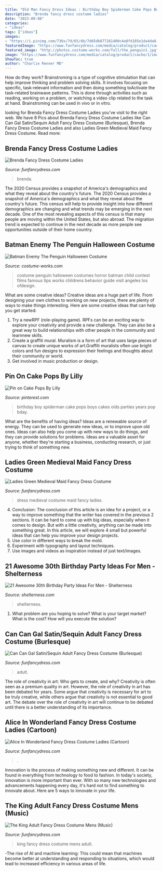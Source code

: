 ```yaml
---
title: "Old Man Fancy Dress Ideas : Birthday Boy Spiderman Cake Pops Boys Cakes Olds Parties Years Pop Bday"
description: "Brenda fancy dress costume ladies"
date: "2023-09-08"
categories:
- "ideas"
tags: ["ideas"]
images:
- "https://i.pinimg.com/736x/7d/65/db/7d65db877261400c4a8fd185e1da4da8---year-old-boy-boy-birthday-parties.jpg"
featuredImage: "https://www.funfancydress.com/media/catalog/product/cache/1/image/1200x/040ec09b1e35df139433887a97daa66f/S/A/SANC_7368_b.jpg"
featured_image: "http://photos.costume-works.com/full/the_penguin1.jpg"
image: "https://www.funfancydress.com/media/catalog/product/cache/1/image/1200x/040ec09b1e35df139433887a97daa66f/S/A/SANC_3520_b.jpg"
ShowToc: true
author: "Charlie Renner MD"
---
```



How do they work?
Brainstroming is a type of cognitive stimulation that can help improve thinking and problem solving skills. It involves focusing on specific, task-relevant information and then doing something toActivate the task-related brainwave patterns. This is done through activities such as reading, working on a problem, or watching a video clip related to the task at hand. Brainstroming can be used in vivo or in vitro.

	

		
looking for Brenda Fancy Dress Costume Ladies you've visit to the right web. We have 8 Pics about Brenda Fancy Dress Costume Ladies like Can Can Gal Satin/Sequin Adult Fancy Dress Costume (Burlesque), Brenda Fancy Dress Costume Ladies and also Ladies Green Medieval Maid Fancy Dress Costume. Read more:
		
    
## Brenda Fancy Dress Costume Ladies

<img loading=lazy src="https://www.funfancydress.com/media/catalog/product/cache/1/image/1200x/040ec09b1e35df139433887a97daa66f/S/A/SANC_7368_b.jpg" onerror="this.onerror=null;this.src='https://tse1.mm.bing.net/th?id=OIP.zT5GmhuBQt7lGs0p53yr2gHaKL&amp;pid=15.1';" alt="Brenda Fancy Dress Costume Ladies">

_Source: funfancydress.com_

>brenda. 

	

The 2020 Census provides a snapshot of America's demographics and what they reveal about the country's future.
The 2020 Census provides a snapshot of America's demographics and what they reveal about the country's future. This census will help to provide insight into how different demographics are changing and what trends may be emerging in the next decade. One of the most revealing aspects of this census is that many people are moving within the United States, but also abroad. The migration trend is expected to continue in the next decade as more people see opportunities outside of their home country.

    
## Batman Enemy The Penguin Halloween Costume

<img loading=lazy src="http://photos.costume-works.com/full/the_penguin1.jpg" onerror="this.onerror=null;this.src='https://tse4.mm.bing.net/th?id=OIP.dudajMDgyv0JSD5cyIoQXAHaLJ&amp;pid=15.1';" alt="Batman Enemy The Penguin Halloween Costume">

_Source: costume-works.com_

>costume penguin halloween costumes horror batman child contest films famous tips works childrens behavior guide visit angeles los ofdesign. 

	

What are some creative ideas?
Creative ideas are a huge part of life. From designing your own clothes to working on new projects, there are plenty of ways to make things interesting. Here are some creative ideas that can help you get started: 
1. Try a newRPF (role-playing game). RPFs can be an exciting way to explore your creativity and provide a new challenge. They can also be a great way to build relationships with other people in the community and learnnew skills. 
2. Create a graffiti mural. Muralism is a form of art that uses large pieces of canvas to create unique works of art.Graffiti muralists often use bright colors and fun designs to expression their feelings and thoughts about their community or world. 
3. Get involved in music production or design.

    
## Pin On Cake Pops By Lilly

<img loading=lazy src="https://i.pinimg.com/736x/7d/65/db/7d65db877261400c4a8fd185e1da4da8---year-old-boy-boy-birthday-parties.jpg" onerror="this.onerror=null;this.src='https://tse2.mm.bing.net/th?id=OIP.osjExFk1WsSp6h7nxrTsjAHaJ6&amp;pid=15.1';" alt="Pin on Cake Pops By Lilly">

_Source: pinterest.com_

>birthday boy spiderman cake pops boys cakes olds parties years pop bday. 

	

What are the benefits of having ideas?
Ideas are a renewable source of energy. They can be used to generate new ideas, or to improve upon old ones. Ideas can also help you come up with new ways to do things, and they can provide solutions for problems. Ideas are a valuable asset for anyone, whether they're starting a business, conducting research, or just trying to think of something new.

    
## Ladies Green Medieval Maid Fancy Dress Costume

<img loading=lazy src="https://www.funfancydress.com/media/catalog/product/cache/1/image/1200x/040ec09b1e35df139433887a97daa66f/S/M/SMF45497.jpg" onerror="this.onerror=null;this.src='https://tse4.mm.bing.net/th?id=OIP.pFyquuasR6vvEy8I9k_AKwHaN_&amp;pid=15.1';" alt="Ladies Green Medieval Maid Fancy Dress Costume">

_Source: funfancydress.com_

>dress medieval costume maid fancy ladies. 

	

4. Conclusion: The conclusion of this article is an idea for a project, or a way to improve something that the writer has covered in the previous 2 sections.
It can be hard to come up with big ideas, especially when it comes to design. But with a little creativity, anything can be made into something great. In this article, we will explore 4 small but powerful ideas that can help you improve your design projects.
1. Use color in different ways to break the mold.
2. Experiment with typography and layout techniques.
3. Use images and videos as inspiration instead of just text/images.

    
## 21 Awesome 30th Birthday Party Ideas For Men - Shelterness

<img loading=lazy src="https://i.shelterness.com/2017/02/06-masculine-decor-for-surprise-party-mens-30th-birthday.jpg" onerror="this.onerror=null;this.src='https://tse4.mm.bing.net/th?id=OIP.ZfLyTnOENfuo5ZbQCAvAEgHaE7&amp;pid=15.1';" alt="21 Awesome 30th Birthday Party Ideas For Men - Shelterness">

_Source: shelterness.com_

>shelterness. 

	

1. What problem are you hoping to solve? What is your target market? What is the cost? How will you execute the solution?

    
## Can Can Gal Satin/Sequin Adult Fancy Dress Costume (Burlesque)

<img loading=lazy src="https://www.funfancydress.com/media/catalog/product/cache/1/image/1200x/040ec09b1e35df139433887a97daa66f/S/A/SANC_5622_b.jpg" onerror="this.onerror=null;this.src='https://tse2.mm.bing.net/th?id=OIP.JTnR_Qp0jPNKkStp9fjdGQHaPf&amp;pid=15.1';" alt="Can Can Gal Satin/Sequin Adult Fancy Dress Costume (Burlesque)">

_Source: funfancydress.com_

>adult. 

	

The role of creativity in art: Who gets to create, and why?
Creativity is often seen as a premium quality in art. However, the role of creativity in art has been debated for years. Some argue that creativity is necessary for art to be truly creative, while others argue that creativity is not essential to good art. The debate over the role of creativity in art will continue to be debated until there is a better understanding of its importance.

    
## Alice In Wonderland Fancy Dress Costume Ladies (Cartoon)

<img loading=lazy src="https://www.funfancydress.com/media/catalog/product/cache/1/image/1200x/040ec09b1e35df139433887a97daa66f/S/M/SMF33016.jpg" onerror="this.onerror=null;this.src='https://tse2.mm.bing.net/th?id=OIP.fxoEoVM7kXpGZOTcTL-6xgHaOp&amp;pid=15.1';" alt="Alice In Wonderland Fancy Dress Costume Ladies (Cartoon)">

_Source: funfancydress.com_

>. 

	

Innovation is the process of making something new and different. It can be found in everything from technology to food to fashion. In today's society, innovation is more important than ever. With so many new technologies and advancements happening every day, it's hard not to find something to innovate about. Here are 5 ways to innovate in your life.

    
## The King Adult Fancy Dress Costume Mens (Music)

<img loading=lazy src="https://www.funfancydress.com/media/catalog/product/cache/1/image/1200x/040ec09b1e35df139433887a97daa66f/S/A/SANC_3520_b.jpg" onerror="this.onerror=null;this.src='https://tse4.mm.bing.net/th?id=OIP.GuMKYsOS5Qp7kFCimxT03QHaLr&amp;pid=15.1';" alt="The King Adult Fancy Dress Costume Mens (Music)">

_Source: funfancydress.com_

>king fancy dress costume mens adult. 

	

-The rise of AI and machine learning: This could mean that machines become better at understanding and responding to situations, which would lead to increased efficiency in various areas of life.

